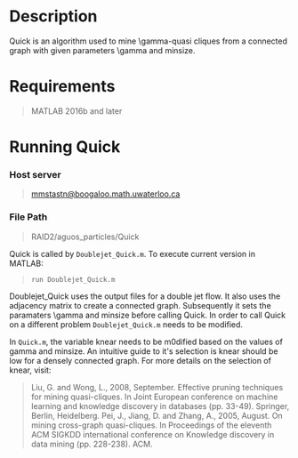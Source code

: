# Description

Quick is an algorithm used to mine \gamma-quasi cliques from a connected graph with given parameters \gamma and minsize.

# Requirements
> MATLAB 2016b and later

# Running Quick

### Host server

> mmstastn@boogaloo.math.uwaterloo.ca

### File Path

> RAID2/aguos_particles/Quick

Quick is called by `Doublejet_Quick.m`. To execute current version in MATLAB:

> `run Doublejet_Quick.m`

Doublejet_Quick uses the output files for a double jet flow. It also uses the adjacency matrix to create a connected graph. Subsequently it sets the paramaters \gamma and minsize before calling Quick. In order to call Quick on a different problem `Doublejet_Quick.m` needs to be modified. 

In `Quick.m`, the variable knear needs to be m0dified based on the values of gamma and minsize. An intuitive guide to it's selection is knear should be low for a densely connected graph. For more details on the selection of knear, visit:

> Liu, G. and Wong, L., 2008, September. Effective pruning techniques for mining quasi-cliques. In Joint European conference on machine learning and knowledge discovery in databases (pp. 33-49). Springer, Berlin, Heidelberg.
> Pei, J., Jiang, D. and Zhang, A., 2005, August. On mining cross-graph quasi-cliques. In Proceedings of the eleventh ACM SIGKDD international conference on Knowledge discovery in data mining (pp. 228-238). ACM.








